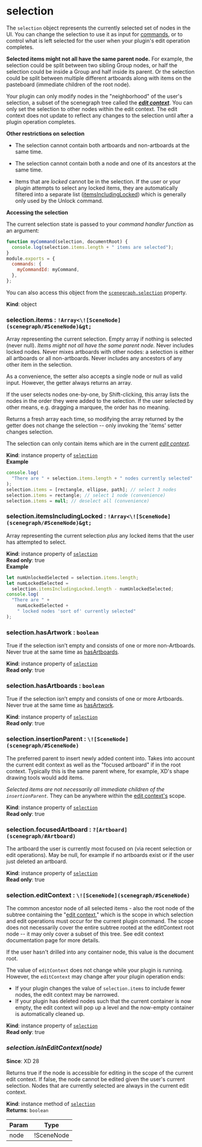 # selection

The `selection` object represents the currently selected set of nodes in the UI. You can change the selection to use it as input
for [commands](/develop/reference/commands/), or to control what is left selected for the user when your plugin's edit operation completes.

**Selected items might not all have the same parent node.** For example, the selection could be split between two sibling
Group nodes, or half the selection could be inside a Group and half inside its parent. Or the selection could be split between
multiple different artboards along with items on the pasteboard (immediate children of the root node).

Your plugin can only modify nodes in the "neighborhood" of the user's selection, a subset of the scenegraph tree called the
**_[edit context](/develop/plugin-development/xd-concepts/edit-context/)_**. You can only set the selection to other nodes within the edit context.
The edit context does not update to reflect any changes to the selection until after a plugin operation completes.

**Other restrictions on selection**

- The selection cannot contain both artboards and non-artboards at the same time.

- The selection cannot contain both a node and one of its ancestors at the same time.

- Items that are _locked_ cannot be in the selection. If the user or your plugin attempts to select any locked items, they are
  automatically filtered into a separate list ([itemsIncludingLocked](#selection-itemsIncludingLocked)) which is generally only used by the Unlock
  command.

**Accessing the selection**

The current selection state is passed to your _command handler function_ as an argument:

```js
function myCommand(selection, documentRoot) {
  console.log(selection.items.length + " items are selected");
}
module.exports = {
  commands: {
    myCommandId: myCommand,
  },
};
```

You can also access this object from the [`scenegraph.selection`](/develop/reference/scenegraph/#module_scenegraph-selection) property.

**Kind**: object

### selection.items : `!Array<\![SceneNode](scenegraph/#SceneNode)&gt;`

Array representing the current selection. Empty array if nothing is selected (never null). _Items might not all have the same
parent node._ Never includes locked nodes. Never mixes artboards with other nodes: a selection is either all artboards or all
non-artboards. Never includes any ancestors of any other item in the selection.

As a convenience, the setter also accepts a single node or null as valid input. However, the getter always returns an array.

If the user selects nodes one-by-one, by Shift-clicking, this array lists the nodes in the order they were added to the selection.
If the user selected by other means, e.g. dragging a marquee, the order has no meaning.

Returns a fresh array each time, so modifying the array returned by the getter does not change the selection -- only invoking
the 'items' setter changes selection.

The selection can only contain items which are in the current _[edit context](/develop/plugin-development/xd-concepts/edit-context/)._

**Kind**: instance property of [`selection`](#selection)  
**Example**

```js
console.log(
  "There are " + selection.items.length + " nodes currently selected"
);
selection.items = [rectangle, ellipse, path]; // select 3 nodes
selection.items = rectangle; // select 1 node (convenience)
selection.items = null; // deselect all (convenience)
```

### selection.itemsIncludingLocked : `!Array<\![SceneNode](scenegraph/#SceneNode)&gt;`

Array representing the current selection _plus_ any locked items that the user has attempted to select.

**Kind**: instance property of [`selection`](#selection)  
**Read only**: true  
**Example**

```js
let numUnlockedSelected = selection.items.length;
let numLockedSelected =
  selection.itemsIncludingLocked.length - numUnlockedSelected;
console.log(
  "There are " +
    numLockedSelected +
    " locked nodes 'sort of' currently selected"
);
```

### selection.hasArtwork : `boolean`

True if the selection isn’t empty and consists of one or more non-Artboards. Never true at the same time as [hasArtboards](#selection-hasArtboards).

**Kind**: instance property of [`selection`](#selection)  
**Read only**: true

### selection.hasArtboards : `boolean`

True if the selection isn’t empty and consists of one or more Artboards. Never true at the same time as [hasArtwork](#selection-hasArtwork).

**Kind**: instance property of [`selection`](#selection)  
**Read only**: true

### selection.insertionParent : `\![SceneNode](scenegraph/#SceneNode)`

The preferred parent to insert newly added content into. Takes into account the current edit context as well as the "focused artboard" if in the root context.
Typically this is the same parent where, for example, XD's shape drawing tools would add items.

_Selected items are not necessarily all immediate children of the `insertionParent`._ They can be anywhere within the [edit context's](/develop/plugin-development/xd-concepts/edit-context/) scope.

**Kind**: instance property of [`selection`](#selection)  
**Read only**: true

### selection.focusedArtboard : `?[Artboard](scenegraph/#Artboard)`

The artboard the user is currently most focused on (via recent selection or edit operations). May be null, for example if no artboards exist or if the user just deleted an artboard.

**Kind**: instance property of [`selection`](#selection)  
**Read only**: true

### selection.editContext : `\![SceneNode](scenegraph/#SceneNode)`

The common ancestor node of all selected items - also the root node of the subtree containing the "[edit context](/develop/plugin-development/xd-concepts/edit-context/),"
which is the scope in which selection and edit operations must occur for the current plugin command. The scope does not
necessarily cover the entire subtree rooted at the editContext root node -- it may only cover a subset of this tree. See
edit context documentation page for more details.

If the user hasn't drilled into any container node, this value is the document root.

The value of `editContext` does not change while your plugin is running. However, the `editContext` may change after your plugin
operation ends:

- If your plugin changes the value of `selection.items` to include fewer nodes, the edit context may be narrowed.
- If your plugin has deleted nodes such that the current container is now empty, the edit context will pop up a level and the now-empty
  container is automatically cleaned up.

**Kind**: instance property of [`selection`](#selection)  
**Read only**: true

### _selection.isInEditContext(node)_

**Since**: XD 28

Returns true if the node is accessible for editing in the scope of the current edit context.
If false, the node cannot be edited given the user's current selection.
Nodes that are currently selected are always in the current edit context.

**Kind**: instance method of [`selection`](#selection)  
**Returns**: `boolean`

| Param | Type       |
| ----- | ---------- |
| node  | !SceneNode |
